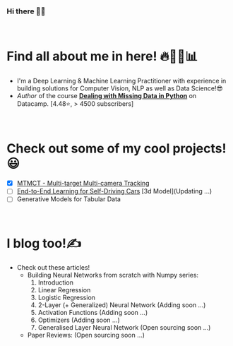 ### Hi there 👋🍻

<br>

# Find all about me in here! 🔥👨‍💻📊

- I'm a Deep Learning & Machine Learning Practitioner with experience in building solutions for Computer Vision, NLP as well as Data Science!😎
- *Author* of the course **[Dealing with Missing Data in Python](https://www.datacamp.com/courses/dealing-with-missing-data-in-python)** on Datacamp. [4.48⭐, > 4500 subscribers]

<br>

# Check out some of my cool projects!😃
- [x] [MTMCT - Multi-target Multi-camera Tracking](https://github.com/SurajDonthi/MTMCT-Person-Re-Identification)
- [ ] [End-to-End Learning for Self-Driving Cars](https://github.com/SurajDonthi/End-to-End-Model-for-Self-Driving-Cars) [3d Model](Updating ...)
- [ ] Generative Models for Tabular Data

<br>

# I blog too!✍

- Check out these articles!
  - Building Neural Networks from scratch with Numpy series:
      1. Introduction
      2. Linear Regression
      3. Logistic Regression
      4. 2-Layer (+ Generalized) Neural Network (Adding soon ...)
      5. Activation Functions (Adding soon ...)
      6. Optimizers (Adding soon ...)
      7. Generalised Layer Neural Network (Open sourcing soon ...)
  - Paper Reviews: (Open sourcing soon ...)
